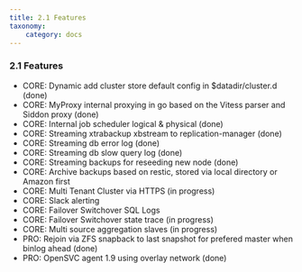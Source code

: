 ```yaml
---
title: 2.1 Features
taxonomy:
    category: docs
---
```


### 2.1 Features

* CORE: Dynamic add cluster store default config in $datadir/cluster.d (done)
* CORE: MyProxy internal proxying in go based on the Vitess parser and Siddon proxy (done)
* CORE: Internal job scheduler logical & physical (done)
* CORE: Streaming xtrabackup xbstream to replication-manager (done)
* CORE: Streaming db error log (done)
* CORE: Streaming db slow query log (done)
* CORE: Streaming backups for reseeding new node (done)
* CORE: Archive backups based on restic, stored via local directory or Amazon first
* CORE: Multi Tenant Cluster via HTTPS (in progress)    
* CORE: Slack alerting
* CORE: Failover Switchover SQL Logs
* CORE: Failover Switchover state trace (in progress)
* CORE: Multi source aggregation slaves (in progress)
* PRO: Rejoin via ZFS snapback to last snapshot for prefered master when binlog ahead   (done)
* PRO: OpenSVC agent 1.9 using overlay network (done)
